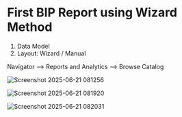 # First BIP Report using Wizard Method

1. Data Model
2. Layout: Wizard / Manual

Navigator --> Reports and Analytics --> Browse Catalog





![Screenshot 2025-06-21 081256](https://github.com/user-attachments/assets/b2f5f48c-0bab-42c0-a211-5cbd66f8cac8)

![Screenshot 2025-06-21 081920](https://github.com/user-attachments/assets/f4a7206a-7f4e-4f3e-874b-8af0809fb690)

![Screenshot 2025-06-21 082031](https://github.com/user-attachments/assets/6caa7c69-35d2-4364-a188-ac774158d1d1)


